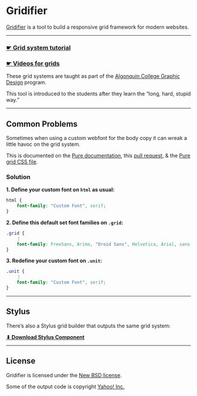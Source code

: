 # Gridifier

[Gridifier](http://tjb.io/grids) is a tool to build a responsive grid framework for modern websites.

---

### [☛ Grid system tutorial](https://github.com/algonquindesign/html-css/tree/master/grids)

### [☛ Videos for grids](https://www.youtube.com/playlist?list=PLWjCJDeWfDdeUChfM6TV2U7jzQVRjsu60)

These grid systems are taught as part of the [Algonquin College Graphic Design](http://algonquindesign.ca) program.

This tool is introduced to the students after they learn the “long, hard, stupid way.”

---

## Common Problems

Sometimes when using a custom webfont for the body copy it can wreak a little havoc on the grid system.

This is documented on the [Pure documentation](http://purecss.io/grids/#using-grids-with-custom-fonts), this [pull request](https://github.com/yui/pure/issues/41/), & the [Pure grid CSS file](https://github.com/yui/pure/blob/master/src/grids/css/grids-core.css).

### Solution

**1. Define your custom font on `html` as usual:**

```css
html {
	font-family: "Custom Font", serif;
}
```

**2. Define this default set font families on `.grid`:**

```css
.grid {
	⋮
	font-family: FreeSans, Arimo, "Droid Sans", Helvetica, Arial, sans-serif;
}
```

**3. Redefine your custom font on `.unit`:**

```css
.unit {
	⋮
	font-family: "Custom Font", serif;
}
```

---

## Stylus

There’s also a Stylus grid builder that outputs the same grid system:

**[⬇ Download Stylus Component](https://gist.github.com/thomasjbradley/7186573)**

---

## License

Gridifier is licensed under the [New BSD license](LICENSE.txt).

Some of the output code is copyright [Yahoo! Inc.](http://purecss.io/)
